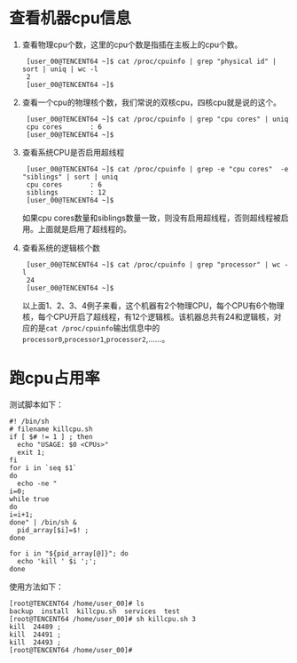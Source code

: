# 查看机器cpu信息 #

1. 查看物理cpu个数，这里的cpu个数是指插在主板上的cpu个数。

		[user_00@TENCENT64 ~]$ cat /proc/cpuinfo | grep "physical id" | sort | uniq | wc -l
		2
		[user_00@TENCENT64 ~]$ 

2. 查看一个cpu的物理核个数，我们常说的双核cpu，四核cpu就是说的这个。

		[user_00@TENCENT64 ~]$ cat /proc/cpuinfo | grep "cpu cores" | uniq
		cpu cores       : 6
		[user_00@TENCENT64 ~]$ 

3. 查看系统CPU是否启用超线程

		[user_00@TENCENT64 ~]$ cat /proc/cpuinfo | grep -e "cpu cores"  -e "siblings" | sort | uniq
		cpu cores       : 6
		siblings        : 12
		[user_00@TENCENT64 ~]$ 

	如果cpu cores数量和siblings数量一致，则没有启用超线程，否则超线程被启用。上面就是启用了超线程的。
		
4. 查看系统的逻辑核个数
		
		[user_00@TENCENT64 ~]$ cat /proc/cpuinfo | grep "processor" | wc -l
		24
		[user_00@TENCENT64 ~]$ 

	以上面1、2、3、4例子来看，这个机器有2个物理CPU，每个CPU有6个物理核，每个CPU开启了超线程，有12个逻辑核。该机器总共有24和逻辑核，对应的是`cat /proc/cpuinfo`输出信息中的`processor0`,`processor1`,`processor2`,……。
		
# 跑cpu占用率 #
	
测试脚本如下：

	#! /bin/sh  
	# filename killcpu.sh 
	if [ $# != 1 ] ; then
	  echo "USAGE: $0 <CPUs>"
	  exit 1;
	fi
	for i in `seq $1`
	do
	  echo -ne "  
	i=0;  
	while true 
	do 
	i=i+1;  
	done" | /bin/sh &
	  pid_array[$i]=$! ;
	done
	
	for i in "${pid_array[@]}"; do
	  echo 'kill ' $i ';';
	done


使用方法如下：

	[root@TENCENT64 /home/user_00]# ls
	backup  install  killcpu.sh  services  test
	[root@TENCENT64 /home/user_00]# sh killcpu.sh 3
	kill  24489 ;
	kill  24491 ;
	kill  24493 ;
	[root@TENCENT64 /home/user_00]# 
